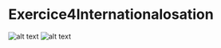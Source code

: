 # Exercice4Internationalosation
![alt text](https://github.com/amivero/Exercice4Internationalosation/blob/main/capture2.PNG)
![alt text](https://github.com/amivero/Exercice4Internationalosation/blob/main/capture1.PNG)


